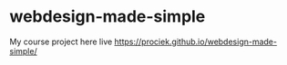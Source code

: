 # webdesign-made-simple
My course project here live https://prociek.github.io/webdesign-made-simple/
